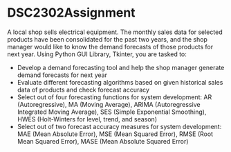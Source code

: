 # DSC2302Assignment

A local shop sells electrical equipment. The monthly sales data for selected products have been consolidated for the past two years, and the shop manager would like to know the demand forecasts of those products for next year. Using Python GUI Library, Tkinter, you are tasked to:
- Develop a demand forecasting tool and help the shop manager generate demand forecasts for next year
- Evaluate different forecasting algorithms based on given historical sales data of products and check forecast accuracy
- Select out of four forecasting functions for system development: AR (Autoregressive), MA (Moving Average), ARIMA (Autoregressive Integrated Moving Average), SES (Simple Exponential Smoothing), HWES (Holt-Winters for level, trend, and season)
- Select out of two forecast accuracy measures for system development: MAE (Mean Absolute Error), MSE (Mean Squared Error), RMSE (Root Mean Squared Error), MASE (Mean Absolute Squared Error)
